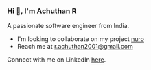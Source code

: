 ### Hi 👋, I'm Achuthan R
A passionate software engineer from India.

* I'm looking to collaborate on my project [nuro](https://github.com/AchuthanR/nuro)
* Reach me at r.achuthan2001@gmail.com

Connect with me on LinkedIn [here](https://www.linkedin.com/in/achuthan-r/).


<!--
**AchuthanR/AchuthanR** is a ✨ _special_ ✨ repository because its `README.md` (this file) appears on your GitHub profile.

Here are some ideas to get you started:

- 🔭 I’m currently working on ...
- 🌱 I’m currently learning ...
- 👯 I’m looking to collaborate on ...
- 🤔 I’m looking for help with ...
- 💬 Ask me about ...
- 📫 How to reach me: ...
- 😄 Pronouns: ...
- ⚡ Fun fact: ...
-->
